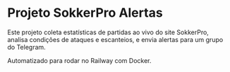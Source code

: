 # Projeto SokkerPro Alertas

Este projeto coleta estatísticas de partidas ao vivo do site SokkerPro, analisa condições de ataques e escanteios, e envia alertas para um grupo do Telegram.

Automatizado para rodar no Railway com Docker.

